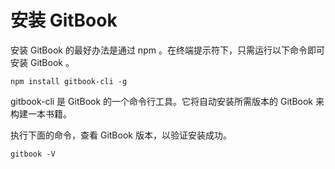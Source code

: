 # 安装 GitBook

安装 GitBook 的最好办法是通过 npm 。在终端提示符下，只需运行以下命令即可安装 GitBook 。

```shell
npm install gitbook-cli -g
```

gitbook-cli 是 GitBook 的一个命令行工具。它将自动安装所需版本的 GitBook 来构建一本书籍。

执行下面的命令，查看 GitBook 版本，以验证安装成功。

```shell
gitbook -V
```

